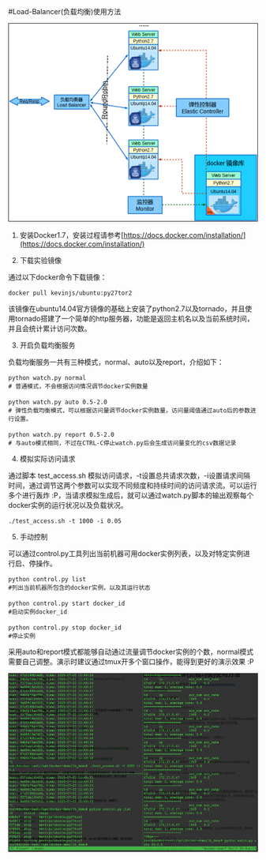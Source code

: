 #Load-Balancer(负载均衡)使用方法

<img src="demo1.png" height="400" border="1"/>

1. 安装Docker1.7，安装过程请参考[https://docs.docker.com/installation/](https://docs.docker.com/installation/)

2. 下载实验镜像

通过以下docker命令下载镜像：

	docker pull kevinjs/ubuntu:py27tor2

该镜像在ubuntu14.04官方镜像的基础上安装了python2.7以及tornado，并且使用tornado搭建了一个简单的http服务器，功能是返回主机名以及当前系统时间，并且会统计累计访问次数。

3. 开启负载均衡服务

负载均衡服务一共有三种模式，normal、auto以及report，介绍如下：

	python watch.py normal 
	# 普通模式，不会根据访问情况调节docker实例数量
	
	python watch.py auto 0.5-2.0 
	# 弹性负载均衡模式，可以根据访问量调节docker实例数量，访问量阈值通过auto后的参数进行设置。
	
	python watch.py report 0.5-2.0
	# 与auto模式相同，不过在CTRL-C停止watch.py后会生成访问量变化的csv数据记录
	
4. 模拟实际访问请求

通过脚本 test_access.sh 模拟访问请求，-t设置总共请求次数，-i设置请求间隔时间，通过调节这两个参数可以实现不同频度和持续时间的访问请求流。可以运行多个进行轰炸 :P，当请求模拟生成后，就可以通过watch.py脚本的输出观察每个docker实例的运行状况以及负载状况。

	./test_access.sh -t 1000 -i 0.05
	
5. 手动控制

可以通过control.py工具列出当前机器可用docker实例列表，以及对特定实例进行启、停操作。

	python control.py list
	#列出当前机器所包含的docker实例，以及其运行状态
	
	python control.py start docker_id
	#启动实例docker_id
	
	python control.py stop docker_id
	#停止实例

采用auto和report模式都能够自动通过流量调节docker实例的个数，normal模式需要自己调整。演示时建议通过tmux开多个窗口操作，能得到更好的演示效果 :P

<img src="demo2.png" height="360" border="1"/>